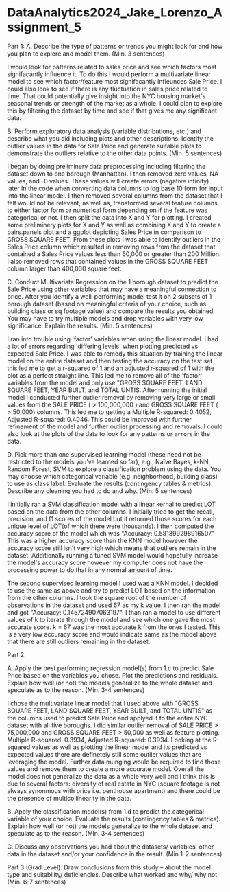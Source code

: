 # DataAnalytics2024_Jake_Lorenzo_Assignment_5


Part 1:
A. Describe the type of patterns or trends you might look for and how you plan to explore 
and model them. (Min. 3 sentences)

I would look for patterns related to sales price and see which factors most signifacantly influence it. To do this I would perform a multivariate linear model to see which factor/feature most signifacantly infleunces Sale Price. I could also look to see if there is any fluctuation in sales price related to time. That could potentially give insight into the NYC housing market's seasonal trends or strength of the market as a whole. I could plan to explore this by filtering the dataset by time and see if that gives me any significant data. 

B. Perform exploratory data analysis (variable distributions, etc.) and describe what you 
did including plots and other descriptions. Identify the outlier values in the data for Sale 
Price and generate suitable plots to demonstrate the outliers relative to the other data 
points. (Min. 5 sentences) 

I began by doing preliminery data preprocessing including filtering the dataset down to one borough (Manhattan). I then removed zero values, NA values, and -0 values. These values will create errors (negative infinity) later in the code when converting data columns to log base 10 form for input into the linear model. I then removed several columns from the dataset that I felt would not be relevant, as well as, transformed several feature columns to either factor form or numerical form depending on if the feature was categorical or not. I then split the data into X and Y for plotting. I created some preliminery plots for X and Y as well as combining X and Y to create a pairs.panels plot and a ggplot depicting Sales Price in comparison to GROSS SQUARE FEET. From these plots I was able to identify outliers in the Sales Price column which resulted in removing rows from the dataset that contained a Sales Price values less than 50,000 or greater than 200 Million. I also removed rows that contained values in the GROSS SQUARE FEET column larger than 400,000 square feet.

C. Conduct Multivariate Regression on the 1 borough dataset to predict the Sale Price 
using other variables that may have a meaningful connection to price. After you identify a 
well-performing model test it on 2 subsets of 1 borough dataset (based on meaningful 
criteria of your choice, such as building class or sq footage value) and compare the results 
you obtained. You may have to try multiple models and drop variables with very low 
significance. Explain the results. (Min. 5 sentences) 

I ran into trouble using 'factor' variables when using the linear model. I had a lot of errors regarding 'differing levels' when plotting predicted vs expected Sale Price. I was able to remedy this situation by training the linear model on the entire dataset and then testing the accuracy on the test set. this led me to get a r-squared of 1 and an adjusted r-squared of 1 with the plot as a perfect straight line. This led me to remove all of the 'factor' variables from the model and only use "GROSS SQUARE FEET, LAND SQUARE FEET, YEAR BUILT, and TOTAL UNTIS. After running the initial model I conducted further outlier removal by removing very large or small values from the SALE PRICE ( > 100,000,000 ) and GROSS SQUARE FEET ( > 50,000) columns. This led me to getting a Multiple R-squared:  0.4052,	Adjusted R-squared:  0.4046. This could be improved with further refinement of the model and further outlier processing and removals. I could also look at the plots of the data to look for any patterns or `errors` in the data.

D. Pick more than one supervised learning model (these need not be restricted to the 
models you’ve learned so far), e.g., Naïve Bayes, k-NN, Random Forest, SVM to explore a 
classification problem using the data. You may choose which categorical variable (e.g. 
neighborhood, building class) to use as class label. Evaluate the results (contingency 
tables & metrics). Describe any cleaning you had to do and why. (Min. 5 sentences)

I initially ran a SVM classification model with a linear kernal to predict LOT based on the data from the other columns. I initially tried to get the recall, precision, and f1 scores of the model but it returned those scores for each unique level of LOT(of which there were thousands). I then computed the accuracy score of the model which was  "Accuracy: 0.581899298916507." This was a higher accuracy score than the KNN model however the accuracy score still isn't very high which means that outliers remain in the dataset. Additionally running a tuned SVM model would hopefully increase the model's accuracy score however my computer does not have the processing power to do that in any normal amount of time.

The second supervised learning model I used was a KNN model. I decided to use the same as above and try to predict LOT based on the information from the other columns. I took the square root of the number of observations in the dataset and used 67 as my k value. I then ran the model and got "Accuracy: 0.145724907063197". I than ran a model to use different values of k to iterate through the model and see which one gave the most accurate score. k = 67 was the most accurate k from the ones I tested. This is a very low accuracy score and would indicate same as the model above that there are still outliers remaining in the dataset.


Part 2:

A. Apply the best performing regression model(s) from 1.c to predict Sale Price based on 
the variables you chose. Plot the predictions and residuals. Explain how well (or not) the 
models generalize to the whole dataset and speculate as to the reason. (Min. 3-4 sentences)

I chose the multivariate linear model that I used above with "GROSS SQUARE FEET, LAND SQUARE FEET, YEAR BUILT, and TOTAL UNTIS" as the columns used to predict Sale Price and applyed it to the entire NYC dataset with all five boroughs. I did similar outlier removal of SALE PRICE > 75,000,000 and GROSS SQUARE FEET > 50,000 as well as feature plotting.  Multiple R-squared:  0.3934,	Adjusted R-squared:  0.3934. Looking at the R-squared values as well as plotting the linear model and its predicted vs expected values there are definetely still some outlier values that are leveraging the model. Further data munging would be required to find those values and remove them to create a more accurate model. Overall the model does not generalize the data as a whole very well and I think this is due to several factors: diversity of real estate in NYC (square footage is not always synonmous with price i.e. penthouse apartment) and there could be the presence of multicollinearity in the data.

B. Apply the classification model(s) from 1.d to predict the categorical variable of your 
choice. Evaluate the results (contingency tables & metrics). Explain how well (or not) the 
models generalize to the whole dataset and speculate as to the reason. (Min. 3-4 sentences)

C.  Discuss any observations you had about the datasets/ variables, other data in the 
dataset and/or your confidence in the result. (Min 1-2 sentences)

Part 3 (Grad Level):
Draw conclusions from this study – about the model type and 
suitability/ deficiencies. Describe what worked and why/ why not. (Min. 6-7 sentences)

